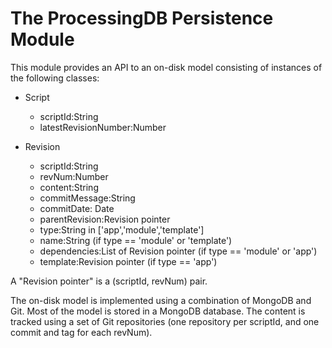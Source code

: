 # The ProcessingDB Persistence Module

This module provides an API to an on-disk model consisting of instances of the following classes:

 - Script
   - scriptId:String
   - latestRevisionNumber:Number

 - Revision
   - scriptId:String
   - revNum:Number
   - content:String
   - commitMessage:String
   - commitDate: Date
   - parentRevision:Revision pointer
   - type:String in ['app','module','template']
   - name:String (if type == 'module' or 'template')
   - dependencies:List of Revision pointer (if type == 'module' or 'app')
   - template:Revision pointer (if type == 'app')

A "Revision pointer" is a (scriptId, revNum) pair.

The on-disk model is implemented using a combination of MongoDB and Git. Most of the model 
is stored in a MongoDB database. The content is tracked using a set of Git repositories (one
repository per scriptId, and one commit and tag for each revNum).

